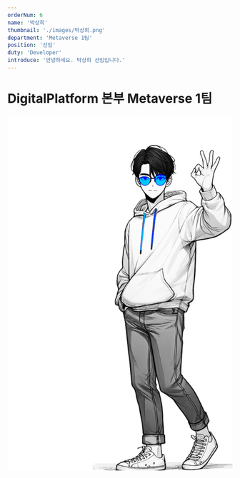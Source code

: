 ```yaml
---
orderNum: 6
name: '박상희'
thumbnail: './images/박상희.png'
department: 'Metaverse 1팀'
position: '선임'
duty: 'Developer'
introduce: '안녕하세요. 박상희 선임입니다.'
---
```


# DigitalPlatform 본부 Metaverse 1팀

![Git Commit Message Example](images/박상희.png)
